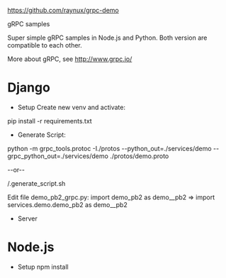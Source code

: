 https://github.com/raynux/grpc-demo

gRPC samples

Super simple gRPC samples in Node.js and Python. Both version are compatible to each other.

More about gRPC, see http://www.grpc.io/
# Django

- Setup
Create new venv and activate:

pip install -r requirements.txt

- Generate Script:

python -m grpc_tools.protoc -I./protos --python_out=./services/demo --grpc_python_out=./services/demo ./protos/demo.proto

--or--

/.generate_script.sh

Edit file demo_pb2_grpc.py: import demo_pb2 as demo__pb2 => import services.demo.demo_pb2 as demo__pb2

- Server


# Node.js

- Setup
npm install
